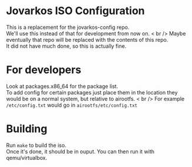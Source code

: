 # Jovarkos ISO Configuration
This is a replacement for the jovarkos-config repo. <br />
We'll use this instead of that for development from now on. < br />
Maybe eventually that repo will be replaced with the contents of this repo. <br />
It did not have much done, so this is actually fine. <br />

# For developers
Look at packages.x86_64 for the package list. <br />
To add config for certain packages just place them in the location they would be on a normal system, but relative to airootfs. < br />
For example `/etc/config.txt` would go in `airootfs/etc/config.txt` <br />

# Building
Run `make` to build the iso. <br /> 
Once it's done, it should be in ouput. You can then run it with qemu/virtualbox. 
